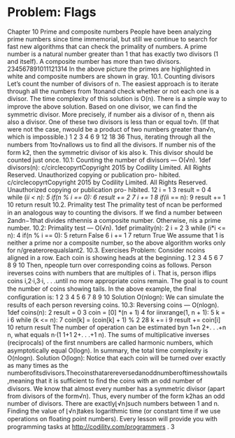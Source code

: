 # Problem: Flags

Chapter 10
Prime and composite numbers
People have been analyzing prime numbers since time immemorial, but still we continue to
search for fast new algorithms that can check the primality of numbers. A prime number is
a natural number greater than 1 that has exactly two divisors (1 and itself). A composite
number has more than two divisors.
234567891011121314
In the above picture the primes are highlighted in white and composite numbers are shown
in gray.
10.1. Counting divisors
Let’s count the number of divisors of n. The easiest approach is to iterate through all the
numbers from 1tonand check whether or not each one is a divisor. The time complexity of
this solution is O(n).
There is a simple way to improve the above solution. Based on one divisor, we can ﬁnd
the symmetric divisor. More precisely, if number ais a divisor of n, thenn
ais also a divisor.
One of these two divisors is less than or equal to√n. (If that were not the case, nwould be
a product of two numbers greater than√n, which is impossible.)
1 2 3 4 6 9 12 18 36
Thus, iterating through all the numbers from 1to√nallows us to ﬁnd all the divisors. If
number nis of the form k2, then the symmetric divisor of kis also k. This divisor should be
counted just once.
10.1: Counting the number of divisors — O(√n).
1def divisors(n):
c/circlecopyrtCopyright 2015 by Codility Limited. All Rights Reserved. Unauthorized copying or publication pro-
hibited.
c/circlecopyrtCopyright 2015 by Codility Limited. All Rights Reserved. Unauthorized copying or publication pro-
hibited.
12 i = 1
3 result = 0
4 while (i*i < n):
5 if(n % i == 0):
6 result += 2
7 i += 1
8 if(i*i == n):
9 result += 1
10 return result
10.2. Primality test
The primality test of ncan be performed in an analogous way to counting the divisors. If we
ﬁnd a number between 2andn−1that divides nthennis a composite number. Otherwise,
nis a prime number.
10.2: Primality test — O(√n).
1def primality(n):
2 i = 2
3 while (i*i <= n):
4 if(n % i == 0):
5 return False
6 i += 1
7 return True
We assume that 1 is neither a prime nor a composite number, so the above algorithm works
only for n/greaterorequalslant2.
10.3. Exercises
Problem: Consider ncoins aligned in a row. Each coin is showing heads at the beginning.
1 2 3 4 5 6 7 8 9 10
Then, npeople turn over corresponding coins as follows. Person ireverses coins with numbers
that are multiples of i. That is, person iﬂips coins i,2·i,3·i, . . .until no more appropriate
coins remain. The goal is to count the number of coins showing tails. In the above example,
the ﬁnal conﬁguration is:
1 2 3 4 5 6 7 8 9 10
Solution O(nlogn): We can simulate the results of each person reversing coins.
10.3: Reversing coins — O(nlogn).
1def coins(n):
2 result = 0
3 coin = [0] *(n + 1)
4 for iinxrange(1, n + 1):
5 k = i
6 while (k <= n):
7 coin[k] = (coin[k] + 1) % 2
28 k += i
9 result += coin[i]
10 return result
The number of operation can be estimated byn
1+n
2+. . .+n
n, what equals n·(1
1+1
2+. . .+1
n).
The sums of multiplicative inverses (reciprocals) of the ﬁrst nnumbers are called harmonic
numbers, which asymptotically equal O(logn). In summary, the total time complexity is
O(nlogn).
Solution O(logn): Notice that each coin will be turned over exactly as many times as the
numberofitsdivisors.Thecoinsthatarereversedanoddnumberoftimesshowtails,meaning
that it is suﬃcient to ﬁnd the coins with an odd number of divisors.
We know that almost every number has a symmetric divisor (apart from divisors of the
form√n). Thus, every number of the form k2has an odd number of divisors. There are
exactly⌊√n⌋such numbers between 1 and n. Finding the value of ⌊√n⌋takes logarithmic
time (or constant time if we use operations on ﬂoating point numbers).
Every lesson will provide you with programming tasks at http://codility.com/programmers .
3